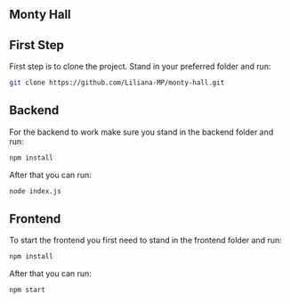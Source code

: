 ## Monty Hall
## First Step
First step is to clone the project. Stand in your preferred folder and run:
```bash
git clone https://github.com/Liliana-MP/monty-hall.git
```
## Backend
For the backend to work make sure you stand in the backend folder and run:
```bash
npm install
```
After that you can run:
```bash
node index.js
```
## Frontend
To start the frontend you first need to stand in the frontend folder and run:
```bash
npm install
```
After that you can run:
```bash
npm start
```
